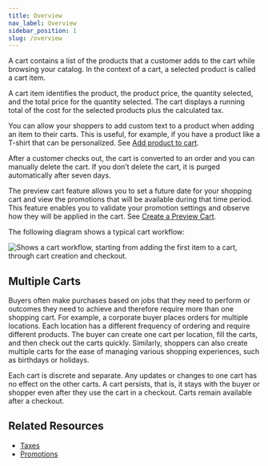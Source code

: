 ```yaml
---
title: Overview
nav_label: Overview
sidebar_position: 1
slug: /overview
---
```


A cart contains a list of the products that a customer adds to the cart while browsing your catalog. In the context of a cart, a selected product is called a cart item.

A cart item identifies the product, the product price, the quantity selected, and the total price for the quantity selected. The cart displays a running total of the cost for the selected products plus the calculated tax.

You can allow your shoppers to add custom text to a product when adding an item to their carts. This is useful, for example, if you have a product like a T-shirt that can be personalized. See [Add product to cart](/docs/carts/cart-items/add-product-to-cart).

After a customer checks out, the cart is converted to an order and you can manually delete the cart. If you donʼt delete the cart, it is purged automatically after seven days.

The preview cart feature allows you to set a future date for your shopping cart and view the promotions that will be available during that time period. This feature enables you to validate your promotion settings and observe how they will be applied in the cart. See [Create a Preview Cart](/docs/carts/cart-management/create-multi-cart#post-create-a-preview-cart).

The following diagram shows a typical cart workflow:

![Shows a cart workflow, starting from adding the first item to a cart, through cart creation and checkout.](/assets/cart-workflow.png)

## Multiple Carts

Buyers often make purchases based on jobs that they need to perform or outcomes they need to achieve and therefore require more than one shopping cart. For example, a corporate buyer places orders for multiple locations. Each location has a different frequency of ordering and require different products. The buyer can create one cart per location, fill the carts, and then check out the carts quickly. Similarly, shoppers can also create multiple carts for the ease of managing various shopping experiences, such as birthdays or holidays.

Each cart is discrete and separate. Any updates or changes to one cart has no effect on the other carts. A cart persists, that is, it stays with the buyer or shopper even after they use the cart in a checkout. Carts remain available after a checkout.

## Related Resources

- [Taxes](/docs/carts/tax-items/tax-items)
- [Promotions](/docs/promotions/promotions-overview)
